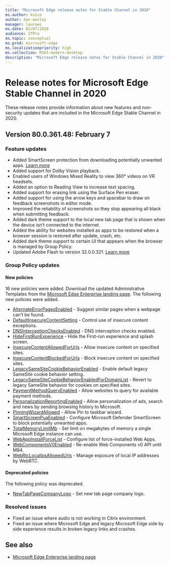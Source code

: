 ```yaml
---
title: "Microsoft Edge release notes for Stable Channel in 2020"
ms.author: kvice
author: dan-wesley
manager: laurawi
ms.date: 02/07/2020
audience: ITPro
ms.topic: conceptual
ms.prod: microsoft-edge
ms.localizationpriority: high
ms.collection: M365-modern-desktop
description: "Microsoft Edge release notes for Stable Channel in 2020"
---
```


# Release notes for Microsoft Edge Stable Channel in 2020

These release notes provide information about new features and non-security updates that are included in the Microsoft Edge Stable Channel in 2020.

## Version 80.0.361.48: February 7

### Feature updates

- Added SmartScreen protection from downloading potentially unwanted apps. [Learn more](https://docs.microsoft.com/windows/security/threat-protection/windows-defender-antivirus/detect-block-potentially-unwanted-apps-windows-defender-antivirus)
- Added support for Dolby Vision playback.
- Enabled users of Windows Mixed Reality to view 360° videos on VR headsets.
- Added an option to Reading View to increase text spacing.
- Added support for erasing link using the Surface Pen eraser.
- Added support for using the arrow keys and spacebar to draw on feedback screenshots in editor mode.
- Improved the reliability of screenshots so they stop appearing all black when submitting feedback.
- Added dark theme support to the local new tab page that is shown when the device isn’t connected to the internet.
- Added the ability for websites installed as apps to be restored when a browser session is restored after update, crash, etc.
- Added dark theme support to certain UI that appears when the browser is managed by Group Policy.
- Updated Adobe Flash to version 32.0.0.321. [Learn more](https://helpx.adobe.com/flash-player/release-note/fp_32_air_32_release_notes.html)

### Group Policy updates

#### New policies

16 new policies were added. Download the updated Administrative Templates from the [Microsoft Edge Enterprise landing page](https://aka.ms/EdgeEnterprise). The following new policies were added.

- [AlternateErrorPagesEnabled](https://docs.microsoft.com/DeployEdge/microsoft-edge-policies#alternateerrorpagesenabled) - Suggest similar pages when a webpage can’t be found.
- [DefaultInsecureContentSetting](https://docs.microsoft.com/DeployEdge/microsoft-edge-policies#defaultinsecurecontentsetting)  - Control use of insecure content exceptions.
- [DNSInterceptionChecksEnabled](https://docs.microsoft.com/DeployEdge/microsoft-edge-policies#dnsinterceptionchecksenabled) - DNS interception checks enabled.
- [HideFirstRunExperience](https://docs.microsoft.com/DeployEdge/microsoft-edge-policies#hidefirstrunexperience) - Hide the First-run experience and splash screen.
- [InsecureContentAllowedForUrls](https://docs.microsoft.com/DeployEdge/microsoft-edge-policies#insecurecontentallowedforurls) - Allow insecure content on specified sites.
- [InsecureContentBlockedForUrls](https://docs.microsoft.com/DeployEdge/microsoft-edge-policies#insecurecontentblockedforurls) - Block insecure content on specified sites.
- [LegacySameSiteCookieBehaviorEnabled](https://docs.microsoft.com/DeployEdge/microsoft-edge-policies#legacysamesitecookiebehaviorenabled) - Enable default legacy SameSite cookie behavior setting.
- [LegacySameSiteCookieBehaviorEnabledForDomainList](https://docs.microsoft.com/DeployEdge/microsoft-edge-policies#legacysamesitecookiebehaviorenabledfordomainlist) - Revert to legacy SameSite behavior for cookies on specified sites.
- [PaymentMethodQueryEnabled](https://docs.microsoft.com/DeployEdge/microsoft-edge-policies#paymentmethodqueryenabled) - Allow websites to query for available payment methods.
- [PersonalizationReportingEnabled](https://docs.microsoft.com/DeployEdge/microsoft-edge-policies#personalizationreportingenabled) - Allow personalization of ads, search and news by sending browsing history to Microsoft.
- [PinningWizardAllowed](https://docs.microsoft.com/DeployEdge/microsoft-edge-policies#pinningwizardallowed) - Allow Pin to taskbar wizard.
- [SmartScreenPuaEnabled](https://docs.microsoft.com/DeployEdge/microsoft-edge-policies#smartscreenpuaenabled) - Configure Microsoft Defender SmartScreen to block potentially unwanted apps.
- [TotalMemoryLimitMb](https://docs.microsoft.com/DeployEdge/microsoft-edge-policies#totalmemorylimitmb) - Set limit on megabytes of memory a single Microsoft Edge instance can use.
- [WebAppInstallForceList](https://docs.microsoft.com/DeployEdge/microsoft-edge-policies#webappinstallforcelist) - Configure list of force-installed Web Apps.
- [WebComponentsV0Enabled](https://docs.microsoft.com/DeployEdge/microsoft-edge-policies#webcomponentsv0enabled) - Re-enable Web Components v0 API until M84.
- [WebRtcLocalIpsAllowedUrls](https://docs.microsoft.com/DeployEdge/microsoft-edge-policies#webrtclocalipsallowedurls) - Manage exposure of local IP addresses by WebRTC.

#### Deprecated policies

The following policy was deprecated.

- [NewTabPageCompanyLogo](https://docs.microsoft.com/DeployEdge/microsoft-edge-policies#newtabpagecompanylogo) - Set new tab page company logo.

### Resolved issues

- Fixed an issue where audio is not working in Citrix environment.
- Fixed an issue where Microsoft Edge and legacy Microsoft Edge side by side experience results in broken legacy links and crashes.

## See also

- [Microsoft Edge Enterprise landing page](https://aka.ms/EdgeEnterprise)
